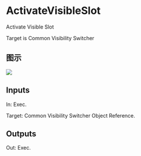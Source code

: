 # ActivateVisibleSlot

Activate Visible Slot

Target is Common Visibility Switcher

## 图示

![]($-20221218-18214808.png)

## Inputs

In: Exec.

Target: Common Visibility Switcher Object Reference.  

## Outputs

Out: Exec.


